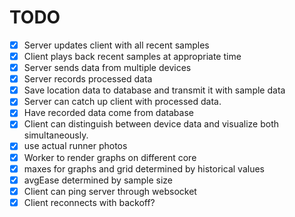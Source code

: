 TODO
======

- [x] Server updates client with all recent samples
- [x] Client plays back recent samples at appropriate time
- [x] Server sends data from multiple devices
- [x] Server records processed data
- [x] Save location data to database and transmit it with sample data
- [x] Server can catch up client with processed data.
- [x] Have recorded data come from database
- [x] Client can distinguish between device data and visualize both simultaneously.
- [x] use actual runner photos
- [x] Worker to render graphs on different core
- [x] maxes for graphs and grid determined by historical values
- [x] avgEase determined by sample size
- [x] Client can ping server through websocket
- [x] Client reconnects with backoff?
